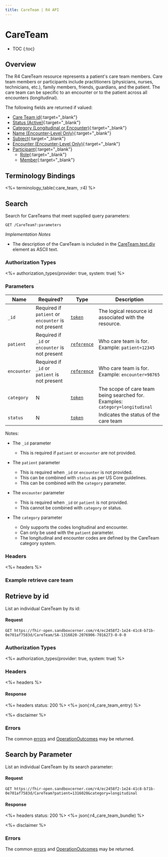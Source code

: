 ```yaml
---
title: CareTeam | R4 API
---
```


# CareTeam

* TOC
{:toc}

## Overview

The R4 CareTeam resource represents a patient's care team members. Care team members or participants include practitioners (physicians, nurses, technicians, etc.), family members, friends, guardians, and the patient. The care team can be specific to an encounter or to the patient across all encounters (longitudinal).

The following fields are returned if valued:

* [Care Team id](http://hl7.org/fhir/resource-definitions.html#Resource.id){:target="_blank"}
* [Status (Active)](http://hl7.org/fhir/careteam-definitions.html#CareTeam.status){:target="_blank"}
* [Category (Longitudinal or Encounter)](http://hl7.org/fhir/careteam-definitions.html#CareTeam.category){:target="_blank"}
* [Name (Encounter-Level Only)](http://hl7.org/fhir/careteam-definitions.html#CareTeam.name){:target="_blank"}
* [Subject](http://hl7.org/fhir/careteam-definitions.html#CareTeam.subject){:target="_blank"}
* [Encounter (Encounter-Level Only)]( http://hl7.org/fhir/careteam-definitions.html#CareTeam.encounter){:target="_blank"}
* [Participant](http://hl7.org/fhir/careteam-definitions.html#CareTeam.participant){:target="_blank"}
  * [Role](http://hl7.org/fhir/careteam-definitions.html#CareTeam.participant.role){:target="_blank"}
  * [Member](http://hl7.org/fhir/careteam-definitions.html#CareTeam.participant.member){:target="_blank"}

## Terminology Bindings

<%= terminology_table(:care_team, :r4) %>

## Search

Search for CareTeams that meet supplied query parameters:

    GET /CareTeam?:parameters

_Implementation Notes_

* The description of the CareTeam is included in the [CareTeam.text.div] element as ASCII text.

### Authorization Types

<%= authorization_types(provider: true, system: true) %>

### Parameters

 Name         | Required? | Type          | Description
--------------|-----------|---------------|--------------
 `_id`        | Required if `patient` or `encounter` is not present | [`token`]     | The logical resource id associated with the resource.
 `patient`    | Required if `_id` or `encounter` is not present     | [`reference`] | Who care team is for. Example: `patient=12345`
 `encounter`  | Required if `_id` or `patient` is not present       | [`reference`] | Who care team is for. Example: `encounter=98765`
 `category`   | N                                                   | [`token`]     | The scope of care team being searched for. Examples: `category=longitudinal`
 `status`     | N                                                   | [`token`]     | Indicates the status of the care team

Notes:

- The `_id` parameter
  - This is required if `patient` or `encounter` are not provided.

- The `patient` parameter
  - This is required when `_id` or `encounter` is not provided.
  - This can be combined with `status` as per US Core guidelines.
  - This can be combined with the `category` parameter.

- The `encounter` parameter
  - This is required when `_id` or `patient` is not provided.
  - This cannot be combined with `category` or status.

- The `category` parameter
  - Only supports the codes longitudinal and encounter.
  - Can only be used with the `patient` parameter.
  - The longitudinal and encounter codes are defined by the CareTeam category system.

### Headers

 <%= headers %>

### Example retrieve care team

## Retrieve by id

List an individual CareTeam by its id:

#### Request

    GET https://fhir-open.sandboxcerner.com/r4/ec2458f2-1e24-41c8-b71b-0e701af7583d/CareTeam/SA-1316020-2076906-7016273-0-0-0

### Authorization Types

<%= authorization_types(provider: true, system: true) %>

### Headers

<%= headers %>

#### Response

<%= headers status: 200 %>
<%= json(:r4_care_team_entry) %>

<%= disclaimer %>

### Errors

The common [errors] and [OperationOutcomes] may be returned.

[CareTeam.participant]: http://hl7.org/fhir/r4/careteam-definitions.html#CareTeam.participant
[CareTeam.text.div]: https://www.hl7.org/fhir/careteam-definitions.html#CareTeam.text.div
[`token`]: http://hl7.org/fhir/r4/search.html#token
[`reference`]: http://hl7.org/fhir/r4/search.html#reference
[`number`]: http://hl7.org/fhir/r4/search.html#number
[errors]: ../../#client-errors
[OperationOutcomes]: ../../#operation-outcomes

## Search by Parameter

List an individual CareTeam by its search parameter:

#### Request

    GET https://fhir-open.sandboxcerner.com/r4/ec2458f2-1e24-41c8-b71b-0e701af7583d/CareTeam?patient=1316020&category=longitudinal

#### Response

<%= headers status: 200 %>
<%= json(:r4_care_team_bundle) %>

<%= disclaimer %>

### Errors

The common [errors] and [OperationOutcomes] may be returned.

